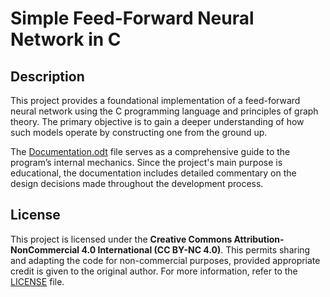 # Simple Feed-Forward Neural Network in C  

## Description  

This project provides a foundational implementation of a feed-forward neural network using the C programming language and principles of graph theory. The primary objective is to gain a deeper understanding of how such models operate by constructing one from the ground up.  

The [Documentation.odt](Documentation.odt) file serves as a comprehensive guide to the program’s internal mechanics. Since the project's main purpose is educational, the documentation includes detailed commentary on the design decisions made throughout the development process.  

## License  

This project is licensed under the **Creative Commons Attribution-NonCommercial 4.0 International (CC BY-NC 4.0)**. This permits sharing and adapting the code for non-commercial purposes, provided appropriate credit is given to the original author. For more information, refer to the [LICENSE](LICENSE) file.  
